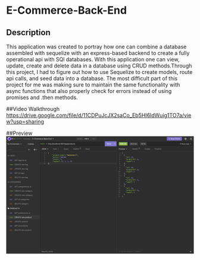 # E-Commerce-Back-End
## Description
This application was created to portray how one can combine a database assembled with sequelize with an express-based backend to create a fully operational api with SQl databases. With this application one can view, update, create and delete data in a database using CRUD methods.Through this project, I had to figure out how to use Sequelize to create models, route api calls, and seed data into a database. The most difficult part of this project for me was making sure to maintain the same functionality with async functions that also properly check for errors instead of using promises and .then methods. 

##Video Walkthrough
https://drive.google.com/file/d/11CDPuJcJX2saCo_Eb5HI6ldWuig1TO7a/view?usp=sharing

##Preview
![Photos of Insomnia running](./Assets/img/Screen%20Shot%202022-09-15%20at%2010.37.24%20AM.png)